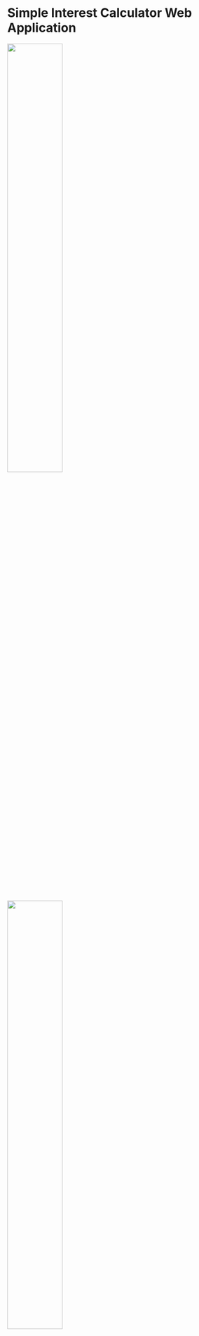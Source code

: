 # Simple Interest Calculator Web Application

<img src="https://user-images.githubusercontent.com/112181040/193229945-9102d92e-4343-4a23-8fa9-8daa4be923d1.png" width=50%/> <img src="https://user-images.githubusercontent.com/112181040/193229373-02345b01-61dd-4c9a-9877-879aea998d31.png" width=50%/>

Developed as part of the IBM Full Stack Software Developer Professional Certificate in the Introduction to Web Developemnt with HTML, CSS and JavaScript course.

Calculates interest earned based on amount deposited and chosen interst rate and number of years. 

Through the development of this web application I applied my newly developed skills in HTML, CSS and JavaScript.
